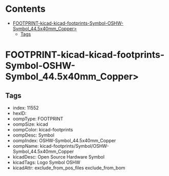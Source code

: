 



Contents
========

* [FOOTPRINT-kicad-kicad-footprints-Symbol-OSHW-Symbol_44.5x40mm_Copper>](#footprint-kicad-kicad-footprints-symbol-oshw-symbol_445x40mm_copper)
	* [Tags](#tags)

# FOOTPRINT-kicad-kicad-footprints-Symbol-OSHW-Symbol_44.5x40mm_Copper>

## Tags

- index: 11552
- hexID: 
- oompType: FOOTPRINT
- oompSize: kicad
- oompColor: kicad-footprints
- oompDesc: Symbol
- oompIndex: OSHW-Symbol_44.5x40mm_Copper
- oompName: kicad-footprints/Symbol/OSHW-Symbol_44.5x40mm_Copper
- kicadDesc: Open Source Hardware Symbol
- kicadTags: Logo Symbol OSHW
- kicadAttr: exclude_from_pos_files exclude_from_bom
